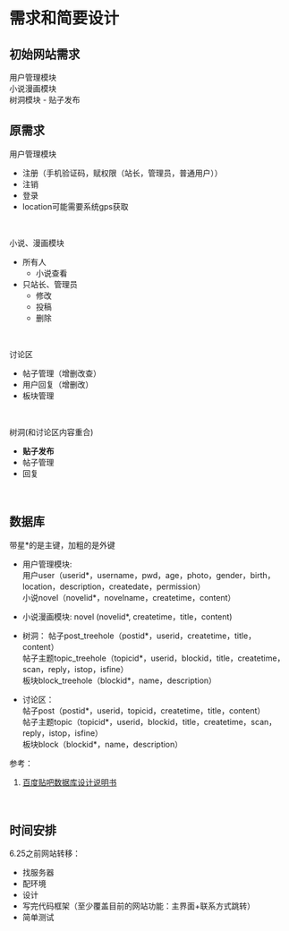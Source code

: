# 需求和简要设计
## 初始网站需求
用户管理模块\
小说漫画模块\
树洞模块 - 贴子发布


## 原需求

用户管理模块
* 注册（手机验证码，赋权限（站长，管理员，普通用户））
* 注销
* 登录
* location可能需要系统gps获取

<br />

小说、漫画模块
* 所有人
  * 小说查看
* 只站长、管理员
  * 修改
  * 投稿
  * 删除

<br />

讨论区
* 帖子管理（增删改查）
* 用户回复（增删改）
* 板块管理

<br />

树洞(和讨论区内容重合)
* **贴子发布**
* 帖子管理
* 回复

<br />

## 数据库
带星\*的是主键，加粗的是外键
* 用户管理模块:\
用户user（userid*，username，pwd，age，photo，gender，birth，location，description，createdate，permission）\
小说novel（novelid*，novelname，createtime，content）

* 小说漫画模块:
novel (novelid*, createtime，title，content)

* 树洞：
帖子post_treehole（postid*，userid，createtime，title，content）\
帖子主题topic_treehole（topicid*，userid，blockid，title，createtime，scan，reply，istop，isfine）\
板块block_treehole（blockid*，name，description）

* 讨论区：\
帖子post（postid*，userid，topicid，createtime，title，content）\
帖子主题topic（topicid*，userid，blockid，title，createtime，scan，reply，istop，isfine）\
板块block（blockid*，name，description）


参考：
1.	[百度贴吧数据库设计说明书](https://wenku.baidu.com/view/cb6eb808bed5b9f3f90f1c79.html?_wkts_=1683480475470&bdQuery=%E8%B4%B4%E5%90%A7%E7%9A%84%E6%95%B0%E6%8D%AE%E5%BA%93%E8%AE%BE%E8%AE%A1)


<br/>

## 时间安排

6.25之前网站转移：
* 找服务器
* 配环境
* 设计
* 写完代码框架（至少覆盖目前的网站功能：主界面+联系方式跳转）
* 简单测试
